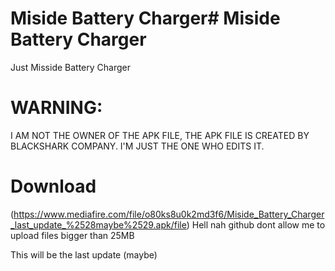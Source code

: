 # Miside Battery Charger# Miside Battery Charger
Just Misside Battery Charger
# WARNING:
I AM NOT THE OWNER OF THE APK FILE, THE APK FILE IS CREATED BY BLACKSHARK COMPANY. 
I'M JUST THE ONE WHO EDITS IT.
# Download
(https://www.mediafire.com/file/o80ks8u0k2md3f6/Miside_Battery_Charger_last_update_%2528maybe%2529.apk/file)
Hell nah github dont allow me to upload files bigger than 25MB

This will be the last update (maybe)
